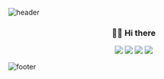 <!--
**chussum/chussum** is a ✨ _special_ ✨ repository because its `README.md` (this file) appears on your GitHub profile.

Here are some ideas to get you started:

- 🔭 I’m currently working on ...
- 🌱 I’m currently learning ...
- 👯 I’m looking to collaborate on ...
- 🤔 I’m looking for help with ...
- 💬 Ask me about ...
- 📫 How to reach me: ...
- 😄 Pronouns: ...
- ⚡ Fun fact: ...
-->

![header](https://capsule-render.vercel.app/api?type=slice&color=30A9DE&height=170&section=header&text=Chussum;&fontColor=9b9b9b&fontAlignX=45&fontAlignY=65&fontSize=100)

<h3 align="center">👋🏻 Hi there</h3>

<p align="center">
  <a href="https://moood.dev/" target="_blank"><img src="https://img.shields.io/badge/Blog-FF5722?style=flat-square&logo=GitHub%20Sponsors&logoColor=white"/></a>
  <a href="https://github.com/chussum?tab=sponsoring" target="_blank"><img src="https://img.shields.io/badge/Sponsoring-DD0B78?style=flat-square&logo=GitHub%20Sponsors&logoColor=white"/></a>
  <a href="https://www.linkedin.com/in/chussum/" target="_blank"><img src="https://img.shields.io/badge/Hyungjoo-0A66C2?style=flat-square&logo=Linkedin&logoColor=white"/></a>
  <a href="https://twitter.com/devchurro" target="_blank"><img src="https://img.shields.io/badge/devchurro-1DA1F2?style=flat-square&logo=Twitter&logoColor=white"/></a>
</p>


![footer](https://capsule-render.vercel.app/api?type=slice&color=EFDC05&height=100&section=footer)
